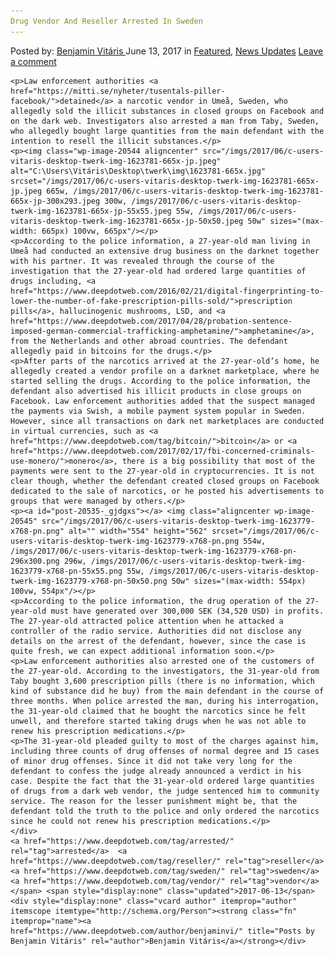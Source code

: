 ```yaml
---
Drug Vendor And Reseller Arrested In Sweden
---
```

<article class="post-listing post-20535 post type-post status-publish format-standard has-post-thumbnail hentry  tag-reseller tag-sweden tag-vendor">
    <div class="post-inner">
        <span>Posted by: <a href="https://www.deepdotweb.com/author/benjaminvi/" title="">Benjamin Vitáris </a></span>
    <span>June 13, 2017</span>
    <span>in <a href="https://www.deepdotweb.com/category/deepdot-news/" rel="category tag">Featured</a>, <a href="https://www.deepdotweb.com/category/news-updates/" rel="category tag">News Updates</a></span>
    <span><a href="https://www.deepdotweb.com/2017/06/13/drug-vendor-reseller-arrested-sweden/#respond">Leave a comment</a></span>
    </p>
    <div class="clear"></div>
    
    <p>Law enforcement authorities <a href="https://mitti.se/nyheter/tusentals-piller-facebook/">detained</a> a narcotic vendor in Umeå, Sweden, who allegedly sold the illicit substances in closed groups on Facebook and on the dark web. Investigators also arrested a man from Taby, Sweden, who allegedly bought large quantities from the main defendant with the intention to resell the illicit substances.</p>
    <p><img class="wp-image-20544 aligncenter" src="/imgs/2017/06/c-users-vitaris-desktop-twerk-img-1623781-665x-jp.jpeg" alt="C:\Users\Vitáris\Desktop\twerk\img\1623781-665x.jpg" srcset="/imgs/2017/06/c-users-vitaris-desktop-twerk-img-1623781-665x-jp.jpeg 665w, /imgs/2017/06/c-users-vitaris-desktop-twerk-img-1623781-665x-jp-300x293.jpeg 300w, /imgs/2017/06/c-users-vitaris-desktop-twerk-img-1623781-665x-jp-55x55.jpeg 55w, /imgs/2017/06/c-users-vitaris-desktop-twerk-img-1623781-665x-jp-50x50.jpeg 50w" sizes="(max-width: 665px) 100vw, 665px"/></p>
    <p>According to the police information, a 27-year-old man living in Umeå had conducted an extensive drug business on the darknet together with his partner. It was revealed through the course of the investigation that the 27-year-old had ordered large quantities of drugs including, <a href="https://www.deepdotweb.com/2016/02/21/digital-fingerprinting-to-lower-the-number-of-fake-prescription-pills-sold/">prescription pills</a>, hallucinogenic mushrooms, LSD, and <a href="https://www.deepdotweb.com/2017/04/28/probation-sentence-imposed-german-commercial-trafficking-amphetamine/">amphetamine</a>, from the Netherlands and other abroad countries. The defendant allegedly paid in bitcoins for the drugs.</p>
    <p>After parts of the narcotics arrived at the 27-year-old’s home, he allegedly created a vendor profile on a darknet marketplace, where he started selling the drugs. According to the police information, the defendant also advertised his illicit products in close groups on Facebook. Law enforcement authorities added that the suspect managed the payments via Swish, a mobile payment system popular in Sweden. However, since all transactions on dark net marketplaces are conducted in virtual currencies, such as <a href="https://www.deepdotweb.com/tag/bitcoin/">bitcoin</a> or <a href="https://www.deepdotweb.com/2017/02/17/fbi-concerned-criminals-use-monero/">monero</a>, there is a big possibility that most of the payments were sent to the 27-year-old in cryptocurrencies. It is not clear though, whether the defendant created closed groups on Facebook dedicated to the sale of narcotics, or he posted his advertisements to groups that were managed by others.</p>
    <p><a id="post-20535-_gjdgxs"></a> <img class="aligncenter wp-image-20545" src="/imgs/2017/06/c-users-vitaris-desktop-twerk-img-1623779-x768-pn.png" alt="" width="554" height="562" srcset="/imgs/2017/06/c-users-vitaris-desktop-twerk-img-1623779-x768-pn.png 554w, /imgs/2017/06/c-users-vitaris-desktop-twerk-img-1623779-x768-pn-296x300.png 296w, /imgs/2017/06/c-users-vitaris-desktop-twerk-img-1623779-x768-pn-55x55.png 55w, /imgs/2017/06/c-users-vitaris-desktop-twerk-img-1623779-x768-pn-50x50.png 50w" sizes="(max-width: 554px) 100vw, 554px"/></p>
    <p>According to the police information, the drug operation of the 27-year-old must have generated over 300,000 SEK (34,520 USD) in profits. The 27-year-old attracted police attention when he attacked a controller of the radio service. Authorities did not disclose any details on the arrest of the defendant, however, since the case is quite fresh, we can expect additional information soon.</p>
    <p>Law enforcement authorities also arrested one of the customers of the 27-year-old. According to the investigators, the 31-year-old from Taby bought 3,600 prescription pills (there is no information, which kind of substance did he buy) from the main defendant in the course of three months. When police arrested the man, during his interrogation, the 31-year-old claimed that he bought the narcotics since he felt unwell, and therefore started taking drugs when he was not able to renew his prescription medications.</p>
    <p>The 31-year-old pleaded guilty to most of the charges against him, including three counts of drug offenses of normal degree and 15 cases of minor drug offenses. Since it did not take very long for the defendant to confess the judge already announced a verdict in his case. Despite the fact that the 31-year-old ordered large quantities of drugs from a dark web vendor, the judge sentenced him to community service. The reason for the lesser punishment might be, that the defendant told the truth to the police and only ordered the narcotics since he could not renew his prescription medications.</p>
    </div>
    <a href="https://www.deepdotweb.com/tag/arrested/" rel="tag">arrested</a>  <a href="https://www.deepdotweb.com/tag/reseller/" rel="tag">reseller</a> <a href="https://www.deepdotweb.com/tag/sweden/" rel="tag">sweden</a> <a href="https://www.deepdotweb.com/tag/vendor/" rel="tag">vendor</a></span> <span style="display:none" class="updated">2017-06-13</span>
    <div style="display:none" class="vcard author" itemprop="author" itemscope itemtype="http://schema.org/Person"><strong class="fn" itemprop="name"><a href="https://www.deepdotweb.com/author/benjaminvi/" title="Posts by Benjamin Vitáris" rel="author">Benjamin Vitáris</a></strong></div>
    
